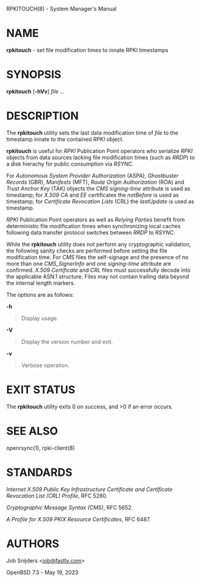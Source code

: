 RPKITOUCH(8) - System Manager's Manual

# NAME

**rpkitouch** - set file modification times to innate RPKI timestamps

# SYNOPSIS

**rpkitouch**
\[**-hVv**]
*file&nbsp;...*

# DESCRIPTION

The
**rpkitouch**
utility sets the last data modification time of
*file*
to the timestamp innate to the contained
*RPKI*
object.

**rpkitouch**
is useful for
*RPKI*
Publication Point operators who serialize
*RPKI*
objects from data sources lacking file modification times (such as
*RRDP*)
to a disk hierachy for public consumption via
*RSYNC*.

For
*Autonomous System Provider Authorization* (ASPA),
*Ghostbuster Records* (GBR),
*Manifests* (MFT),
*Route Origin Authorization* (ROA)
and
*Trust Anchor Key* (TAK)
objects the
*CMS signing-time*
attribute is used as timestamp; for
*X.509*
*CA*
and
*EE*
certificates the
*notBefore*
is used as timestamp; for
*Certificate Revocation Lists* (CRL)
the
*lastUpdate*
is used as timestamp.

*RPKI*
Publication Point operators as well as
*Relying Parties*
benefit from deterministic file modification times when synchronizing local
caches following data transfer protocol switches between
*RRDP*
to
*RSYNC*.

While the
**rpkitouch**
utility does not perform any cryptographic validation, the following sanity
checks are performed before setting the file modification time.
For
*CMS*
files the self-signage and the presence of no more than one
*CMS\_SignerInfo*
and one
*signing-time*
attribute are confirmed.
*X.509*
*Certificate*
and
*CRL*
files must successfully decode into the applicable ASN.1 structure.
Files may not contain trailing data beyond the internal length markers.

The options are as follows:

**-h**

> Display usage.

**-V**

> Display the version number and exit.

**-v**

> Verbose operation.

# EXIT STATUS

The **rpkitouch** utility exits&#160;0 on success, and&#160;&gt;0 if an error occurs.

# SEE ALSO

openrsync(1),
rpki-client(8)

# STANDARDS

*Internet X.509 Public Key Infrastructure Certificate and Certificate Revocation List (CRL) Profile*,
RFC 5280.

*Cryptographic Message Syntax (CMS)*,
RFC 5652.

*A Profile for X.509 PKIX Resource Certificates*,
RFC 6487.

# AUTHORS

Job Snijders &lt;[job@fastly.com](mailto:job@fastly.com)&gt;

OpenBSD 7.3 - May 19, 2023
